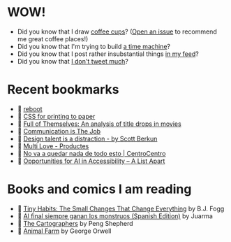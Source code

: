# WOW!

- Did you know that I draw [coffee cups](https://papercups.mamuso.net/)? ([Open an issue](https://github.com/mamuso/papercups/issues) to recommend me great coffee places!)
- Did you know that I'm trying to build [a time machine](https://github.com/mamuso/fluxcapacitor)?
- Did you know that I post rather insubstantial things [in my feed](https://feed.mamuso.net/)?
- Did you know that [I don't tweet much](https://twitter.com/mamuso)?

# Recent bookmarks

- 👀 [reboot](https://reboot.studio/)
- 👀 [CSS for printing to paper](https://voussoir.net/writing/css_for_printing)
- 👀 [Full of Themselves: An analysis of title drops in movies](https://www.titledrops.net/)
- 👀 [Communication is The Job](https://boz.com/articles/communication-is-the-job)
- 👀 [Design talent is a distraction - by Scott Berkun](https://whydesignishard.substack.com/p/design-talent-is-a-distraction)
- 👀 [Multi Love - Productes](https://multilove.es/productes/page/3)
- 👀 [No va a quedar nada de todo esto | CentroCentro](https://www.centrocentro.org/exposicion/no-va-quedar-nada-de-todo-esto)
- 👀 [Opportunities for AI in Accessibility – A List Apart](https://alistapart.com/article/opportunities-for-ai-in-accessibility/)


# Books and comics I am reading

- 📘 [Tiny Habits: The Small Changes That Change Everything](https://www.goodreads.com/book/show/43305818) by B.J.  Fogg
- 📘 [Al final siempre ganan los monstruos (Spanish Edition)](https://www.goodreads.com/book/show/58664090) by Juarma
- 📘 [The Cartographers](https://www.goodreads.com/book/show/56224531) by Peng Shepherd
- 📘 [Animal Farm](https://www.goodreads.com/book/show/8349198) by George Orwell

